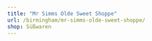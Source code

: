 ```yaml
---
title: "Mr Simms Olde Sweet Shoppe"
url: /birmingham/mr-simms-olde-sweet-shoppe/
shop: Süßwaren
---
```

